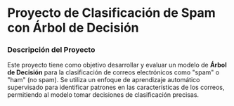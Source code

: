 # Proyecto de Clasificación de Spam con Árbol de Decisión

### Descripción del Proyecto

Este proyecto tiene como objetivo desarrollar y evaluar un modelo de **Árbol de Decisión** para la clasificación de correos electrónicos como "spam" o "ham" (no spam). Se utiliza un enfoque de aprendizaje automático supervisado para identificar patrones en las características de los correos, permitiendo al modelo tomar decisiones de clasificación precisas.


